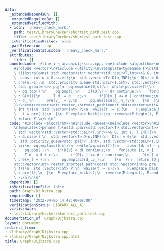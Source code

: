 ```yaml
---
data:
  _extendedDependsOn: []
  _extendedRequiredBy: []
  _extendedVerifiedWith:
  - icon: ':heavy_check_mark:'
    path: test/LibraryChecker/shortest_path.test.cpp
    title: test/LibraryChecker/shortest_path.test.cpp
  _isVerificationFailed: false
  _pathExtension: cpp
  _verificationStatusIcon: ':heavy_check_mark:'
  attributes:
    links: []
  bundledCode: "#line 1 \"Graph/Dijkstra.cpp\"\n#include <algorithm>\n#include <queue>\n\
    #include <vector>\n#include <utility>\n\ntemplate<typename T>\nstd::pair<std::vector<T>,std::vector<int>>\
    \ dijkstra(const std::vector<std::vector<std::pair<T,int>>>& G, int s, T INF){\n\
    \  const int n = G.size();\n  std::vector<T> D(n,INF);\n  D[s] = 0;\n  std::vector<int>\
    \ pre(n,-1);\n  std::priority_queue<std::pair<T,int>, std::vector<std::pair<T,int>>,\
    \ std::greater<>> pq;\n  pq.emplace(0,s);\n  while(pq.size()){\n    auto [d, v]\
    \ = pq.top();\n    pq.pop();\n    if(D[v] < d) continue;\n    for(auto [c, v_]\
    \ : G[v]){\n      T d_ = d + c;\n      if(D[v_] <= d_) continue;\n      D[v_]\
    \ = d_;\n      pre[v_] = v;\n      pq.emplace(d_,v_);\n    }\n  }\n  return {D,pre};\n\
    }\n\nstd::vector<int> restor_shortest_path(const std::vector<int>& pre, int s,\
    \ int t){\n  std::vector<int> P;\n  while(t != s){\n    P.emplace_back(t);\n \
    \   t = pre[t];\n  }\n  P.emplace_back(s);\n  reverse(P.begin(), P.end());\n \
    \ return P;\n}\n\n"
  code: "#include <algorithm>\n#include <queue>\n#include <vector>\n#include <utility>\n\
    \ntemplate<typename T>\nstd::pair<std::vector<T>,std::vector<int>> dijkstra(const\
    \ std::vector<std::vector<std::pair<T,int>>>& G, int s, T INF){\n  const int n\
    \ = G.size();\n  std::vector<T> D(n,INF);\n  D[s] = 0;\n  std::vector<int> pre(n,-1);\n\
    \  std::priority_queue<std::pair<T,int>, std::vector<std::pair<T,int>>, std::greater<>>\
    \ pq;\n  pq.emplace(0,s);\n  while(pq.size()){\n    auto [d, v] = pq.top();\n\
    \    pq.pop();\n    if(D[v] < d) continue;\n    for(auto [c, v_] : G[v]){\n  \
    \    T d_ = d + c;\n      if(D[v_] <= d_) continue;\n      D[v_] = d_;\n     \
    \ pre[v_] = v;\n      pq.emplace(d_,v_);\n    }\n  }\n  return {D,pre};\n}\n\n\
    std::vector<int> restor_shortest_path(const std::vector<int>& pre, int s, int\
    \ t){\n  std::vector<int> P;\n  while(t != s){\n    P.emplace_back(t);\n    t\
    \ = pre[t];\n  }\n  P.emplace_back(s);\n  reverse(P.begin(), P.end());\n  return\
    \ P;\n}\n\n"
  dependsOn: []
  isVerificationFile: false
  path: Graph/Dijkstra.cpp
  requiredBy: []
  timestamp: '2022-04-06 14:42:40+09:00'
  verificationStatus: LIBRARY_ALL_AC
  verifiedWith:
  - test/LibraryChecker/shortest_path.test.cpp
documentation_of: Graph/Dijkstra.cpp
layout: document
redirect_from:
- /library/Graph/Dijkstra.cpp
- /library/Graph/Dijkstra.cpp.html
title: Graph/Dijkstra.cpp
---
```

